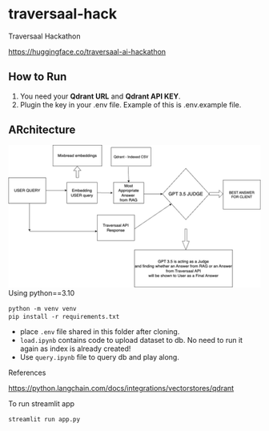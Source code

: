 # traversaal-hack
Traversaal Hackathon

https://huggingface.co/traversaal-ai-hackathon

## How to Run

1. You need your **Qdrant URL** and **Qdrant API KEY**.
2. Plugin the key in your .env file. Example of this is .env.example file.


## ARchitecture
![rch](arch/hackthon2.png)
Using python==3.10
```
python -m venv venv
pip install -r requirements.txt
```

- place ```.env``` file shared in this folder after cloning.
- ```load.ipynb``` contains code to upload dataset to db. No need to run it again as index is already created!
- Use ```query.ipynb``` file to query db and play along.

References

https://python.langchain.com/docs/integrations/vectorstores/qdrant

To run streamlit app
```
streamlit run app.py
```
